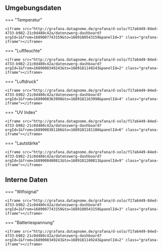 ## Umgebungsdaten

=== "Temperatur"

    <iframe src="http://grafana.datagnome.de/grafana/d-solo/f17a6449-84ed-4733-b982-21c0d480c42a/datenzwerg-dashboard?orgId=1&from=1689007743159&to=1689180543159&panelId=3" class="grafana-iframe"></iframe>

=== "Luftfeuchte"

    <iframe src="http://grafana.datagnome.de/grafana/d-solo/f17a6449-84ed-4733-b982-21c0d480c42a/datenzwerg-dashboard?orgId=1&from=1689008349243&to=1689181149243&panelId=2" class="grafana-iframe"></iframe>

=== "Luftdruck"

    <iframe src="http://grafana.datagnome.de/grafana/d-solo/f17a6449-84ed-4733-b982-21c0d480c42a/datenzwerg-dashboard?orgId=1&from=1689008363998&to=1689181163998&panelId=4" class="grafana-iframe"></iframe>

=== "UV Index"

    <iframe src="http://grafana.datagnome.de/grafana/d-solo/f17a6449-84ed-4733-b982-21c0d480c42a/datenzwerg-dashboard?orgId=1&from=1689008381186&to=1689181181186&panelId=6" class="grafana-iframe"></iframe>

=== "Lautstärke"

    <iframe src="http://grafana.datagnome.de/grafana/d-solo/f17a6449-84ed-4733-b982-21c0d480c42a/datenzwerg-dashboard?orgId=1&from=1689008400813&to=1689181200813&panelId=9" class="grafana-iframe"></iframe>

## Interne Daten

=== "Wifisignal"

    <iframe src="http://grafana.datagnome.de/grafana/d-solo/f17a6449-84ed-4733-b982-21c0d480c42a/datenzwerg-dashboard?orgId=1&from=1689007743159&to=1689180543159&panelId=3" class="grafana-iframe"></iframe>

=== "Batteriespannung"

    <iframe src="http://grafana.datagnome.de/grafana/d-solo/f17a6449-84ed-4733-b982-21c0d480c42a/datenzwerg-dashboard?orgId=1&from=1689008349243&to=1689181149243&panelId=2" class="grafana-iframe"></iframe>

